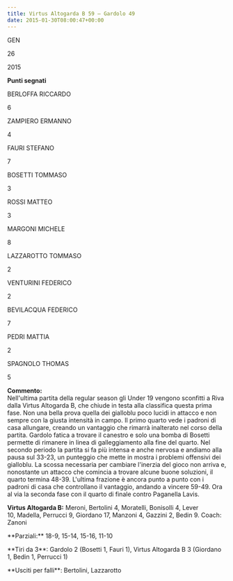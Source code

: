 ```yaml
---
title: Virtus Altogarda B 59 – Gardolo 49
date: 2015-01-30T08:00:47+00:00
---
```

GEN

26

2015

**Punti segnati**

BERLOFFA RICCARDO

6

ZAMPIERO ERMANNO

4

FAURI STEFANO

7

BOSETTI TOMMASO

3

ROSSI MATTEO

3

MARGONI MICHELE

8

LAZZAROTTO TOMMASO

2

VENTURINI FEDERICO

2

BEVILACQUA FEDERICO

7

PEDRI MATTIA

2

SPAGNOLO THOMAS

5

**Commento:**  
Nell'ultima partita della regular season gli Under 19 vengono sconfitti a Riva dalla Virtus Altogarda B, che chiude in testa alla classifica questa prima fase. Non una bella prova quella dei gialloblu poco lucidi in attacco e non sempre con la giusta intensità in campo. Il primo quarto vede i padroni di casa allungare, creando un vantaggio che rimarrà inalterato nel corso della partita. Gardolo fatica a trovare il canestro e solo una bomba di Bosetti permette di rimanere in linea di galleggiamento alla fine del quarto. Nel secondo periodo la partita si fa più intensa e anche nervosa e andiamo alla pausa sul 33-23, un punteggio che mette in mostra i problemi offensivi dei gialloblu. La scossa necessaria per cambiare l'inerzia del gioco non arriva e, nonostante un attacco che comincia a trovare alcune buone soluzioni, il quarto termina 48-39. L'ultima frazione è ancora punto a punto con i padroni di casa che controllano il vantaggio, andando a vincere 59-49. Ora al via la seconda fase con il quarto di finale contro Paganella Lavis.

**Virtus Altogarda B:** Meroni, Bertolini 4, Moratelli, Bonisolli 4, Lever 10, Madella, Perrucci 9, Giordano 17, Manzoni 4, Gazzini 2, Bedin 9. Coach: Zanoni

\*\*Parziali:\*\* 18-9, 15-14, 15-16, 11-10

\*\*Tiri da 3\*\*: Gardolo 2 (Bosetti 1, Fauri 1), Virtus Altogarda B 3 (Giordano 1, Bedin 1, Perrucci 1)

\*\*Usciti per falli\*\*: Bertolini, Lazzarotto